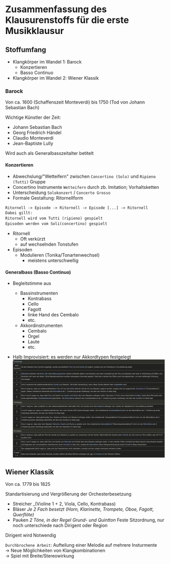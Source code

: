 
# Zusammenfassung des Klausurenstoffs für die erste Musikklausur

## Stoffumfang

* Klangkörper im Wandel 1: Barock
	* Konzertieren
	* Basso Continuo
* Klangkörper im Wandel 2: Wiener Klassik

### Barock

Von ca. 1600 (Schaffenszeit Monteverdi) bis 1750 (Tod von Johann Sebastian Bach)

Wichtige Künstler der Zeit:
* Johann Sebastian Bach
* Georg Friedrich Händel
* Claudio Monteverdi
* Jean-Baptiste Lully

Wird auch als Generalbasszeitalter betitelt

#### Konzertieren

* Abwechslung/"Wetteifern" zwischen `Concertino (Solo)` und `Ripieno (Tutti)` Gruppe
* Concertino Instrumente `Wetteifern` durch zb. Imitation; Vorhaltsketten
* Unterscheidung `Solokonzert` / `Concerto Grosso`
* Formale Gestaltung: Ritornellform 

```default
Ritornell -> Episode -> Ritornell -> Episode [...] -> Ritornell
Dabei gillt:
Ritornell wird vom Tutti (ripieno) gespielt
Episoden werden vom Soli(concertino) gespielt
```
* Ritornell
	* Oft verkürzt 
	* auf wechselnden Tonstufen
* Episoden
	* Modulieren (Tonika/Tonartenwechsel)
		* meistens unterschwellig


#### Generalbass (**Basso Continuo**)

* Begleitstimme aus
	* Bassinstrumenten
		* Kontrabass
		* Cello
		* Fagott
		* linke Hand des Cembalo
		* etc.
	* Akkordinstrumenten
		* Cembalo
		* Orgel
		* Laute
		* etc.

* Halb Improvisiert: es werden nur Akkordtypen festgelegt \
![Akkordbezifferung Wikipedia](./bez-gen-wiki.png)


## Wiener Klassik

Von ca. 1779 bis 1825

Standartisierung und Vergrößerung der Orchesterbesetzung
* Streicher _(Violine 1 + 2, Viola, Cello, Kontrabass)
* Bläser _Je 2 Fach besetzt (Horn, Klarinette, Trompete, Oboe, Fagott, Querflöte)_
* Pauken _2 Töne, in der Regel Grund- und Quintton_
Feste Sitzordnung, nur noch unterschiede nach Dirigent oder Region

Dirigent wird Notwendig

`Durchbrochene Arbeit`: Aufteilung einer Melodie auf mehrere Insturmente \
	-> Neue Möglichkeiten von Klangkombinationen \
	-> Spiel mit Breite/Stereowirkung
